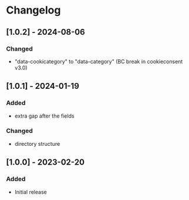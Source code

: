 # Changelog

## [1.0.2] - 2024-08-06
### Changed
- "data-cookicategory" to "data-category" (BC break in cookieconsent v3.0)


## [1.0.1] - 2024-01-19
### Added
- extra gap after the fields

### Changed
- directory structure


## [1.0.0] - 2023-02-20
### Added
- Initial release
